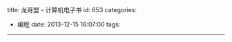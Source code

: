 title: 龙哥盟 - 计算机电子书
id: 653
categories:
  - 编程
date: 2013-12-15 16:07:00
tags:
---

<script>
    location.href = 'http://it-ebooks.flygon.net';
</script>